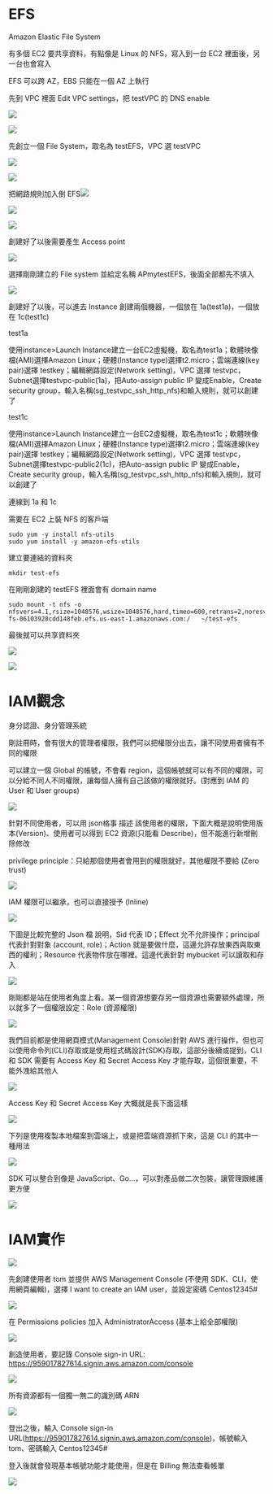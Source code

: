 

# EFS

Amazon Elastic File System

有多個 EC2 要共享資料，有點像是 Linux 的 NFS，寫入到一台 EC2 裡面後，另一台也會寫入



EFS 可以跨 AZ，EBS 只能在一個 AZ 上執行



先到 VPC 裡面 Edit VPC settings，把 testVPC 的 DNS enable

![](picture/EFS05.png)



![](picture/EFS06.png)

先創立一個 File System，取名為 testEFS，VPC 選 testVPC

![](picture/EFS01.png)

![](picture/EFS02.png)

把網路規則加入倒 EFS![](picture/EFS08.png)

![](picture/EFS09.png)



![](picture/EFS07.png)

創建好了以後需要產生 Access point

![](picture/EFS03.png)

選擇剛剛建立的 File system 並給定名稱 APmytestEFS，後面全部都先不填入

![](picture/EFS04.png)



創建好了以後，可以進去 Instance 創建兩個機器，一個放在 1a(test1a)，一個放在 1c(test1c)

test1a

使用instance>Launch Instance建立一台EC2虛擬機，取名為test1a；軟體映像檔(AMI)選擇Amazon Linux；硬體(Instance type)選擇t2.micro；雲端連線(key pair)選擇 testkey；編輯網路設定(Network setting)，VPC 選擇 testvpc，Subnet選擇testvpc-public(1a)，把Auto-assign public IP 變成Enable，Create security group，輸入名稱(sg_testvpc_ssh_http_nfs)和輸入規則，就可以創建了



test1c

使用instance>Launch Instance建立一台EC2虛擬機，取名為test1c；軟體映像檔(AMI)選擇Amazon Linux；硬體(Instance type)選擇t2.micro；雲端連線(key pair)選擇 testkey；編輯網路設定(Network setting)，VPC 選擇 testvpc，Subnet選擇testvpc-public2(1c)，把Auto-assign public IP 變成Enable，Create security group，輸入名稱(sg_testvpc_ssh_http_nfs)和輸入規則，就可以創建了



連線到 1a 和 1c

需要在 EC2 上裝 NFS 的客戶端

```
sudo yum -y install nfs-utils
sudo yum install -y amazon-efs-utils
```



建立要連結的資料夾

```
mkdir test-efs
```



在剛剛創建的 testEFS 裡面會有 domain name

```
sudo mount -t nfs -o nfsvers=4.1,rsize=1048576,wsize=1048576,hard,timeo=600,retrans=2,noresvport fs-06103928cdd148feb.efs.us-east-1.amazonaws.com:/   ~/test-efs
```



最後就可以共享資料夾

![](picture/EFS11.png)

![](picture/EFS10.png)

# IAM觀念

身分認證、身分管理系統

剛註冊時，會有很大的管理者權限，我們可以把權限分出去，讓不同使用者擁有不同的權限



可以建立一個 Global 的帳號，不會看 region，這個帳號就可以有不同的權限，可以分給不同人不同權限，讓每個人擁有自己該做的權限就好。(對應到 IAM 的 User 和 User groups)

![](picture/IAM01.jpg)





針對不同使用者，可以用 json格事 描述 該使用者的權限，下面大概是說明使用版本(Version)、使用者可以得到 EC2 資源(只能看 Describe)，但不能進行新增刪除修改

privilege principle：只給那個使用者會用到的權限就好，其他權限不要給 (Zero trust)

![](picture/IAM02.jpg)



IAM 權限可以繼承，也可以直接授予 (Inline)

![](picture/IAM03.jpg)



下圖是比較完整的 Json 檔 說明，Sid 代表 ID；Effect 允不允許操作；principal 代表針對對象 (account, role)；Action 就是要做什麼，這邊允許存放東西與取東西的權利；Resource 代表物件放在哪裡。這邊代表針對 mybucket 可以讀取和存入

![](picture/IAM04.jpg)



剛剛都是站在使用者角度上看。某一個資源想要存另一個資源也需要額外處理，所以就多了一個權限設定：Role (資源權限)

![](picture/IAM09.jpg)



我們目前都是使用網頁模式(Management Console)針對 AWS 進行操作，但也可以使用命令列(CLI)存取或是使用程式碼設計(SDK)存取，這部分後續或提到，CLI 和 SDK 需要有 Access Key 和 Secret Access Key 才能存取，這個很重要，不能外洩給其他人

![](picture/IAM05.jpg)

 Access Key 和 Secret Access Key 大概就是長下面這樣

![](picture/IAM06.jpg)

下列是使用複製本地檔案到雲端上，或是把雲端資源抓下來，這是 CLI 的其中一種用法

![](picture/IAM07.jpg)



SDK 可以整合到像是 JavaScript、Go...，可以對產品做二次包裝，讓管理跟維護更方便

![](picture/IAM08.jpg)



# IAM實作

![](picture/IAM01.png)

先創建使用者 tom 並提供 AWS Management Console (不使用 SDK、CLI，使用網頁編輯)，選擇 I want to create an IAM user，並設定密碼 Centos12345#

![](picture/IAM02.png)



在 Permissions policies 加入 AdministratorAccess (基本上給全部權限)

![](picture/IAM03.png)



創造使用者，要記錄 Console sign-in URL: https://959017827614.signin.aws.amazon.com/console

![](picture/IAM04.png)

所有資源都有一個獨一無二的識別碼 ARN

![](picture/IAM05.png)



登出之後，輸入 Console sign-in URL(https://959017827614.signin.aws.amazon.com/console)，帳號輸入 tom、密碼輸入 Centos12345#



登入後就會發現基本帳號功能才能使用，但是在 Billing 無法查看帳單

![](picture/IAM06.png)
